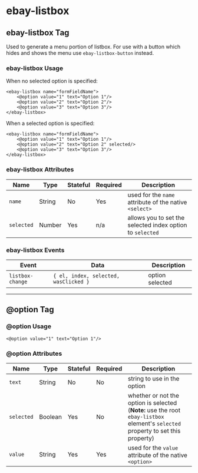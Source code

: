 # ebay-listbox

## ebay-listbox Tag

Used to generate a menu portion of listbox. For use with a button which hides and shows the menu use `ebay-listbox-button` instead.

### ebay-listbox Usage

When no selected option is specified:

```marko
<ebay-listbox name="formFieldName">
    <@option value="1" text="Option 1"/>
    <@option value="2" text="Option 2"/>
    <@option value="3" text="Option 3"/>
</ebay-listbox>
```

When a selected option is specified:

```marko
<ebay-listbox name="formFieldName">
    <@option value="1" text="Option 1"/>
    <@option value="2" text="Option 2" selected/>
    <@option value="3" text="Option 3"/>
</ebay-listbox>
```

### ebay-listbox Attributes

Name | Type | Stateful | Required | Description
--- | --- | --- | --- | ---
`name` | String | No | Yes | used for the `name` attribute of the native `<select>`
`selected` | Number | Yes | n/a | allows you to set the selected index option to `selected`

### ebay-listbox Events

Event | Data |  Description
--- | --- | ---
`listbox-change` | `{ el, index, selected, wasClicked }` | option selected
---

## @option Tag

### @option Usage

```marko
<@option value="1" text="Option 1"/>
```

### @option Attributes

Name | Type | Stateful | Required | Description
--- | --- | --- | --- | ---
`text` | String | No | No | string to use in the option
`selected` | Boolean | Yes | No | whether or not the option is selected (**Note:** use the root `ebay-listbox` element's `selected` property to set this property)
`value` | String | Yes | Yes | used for the `value` attribute of the native `<option>`
